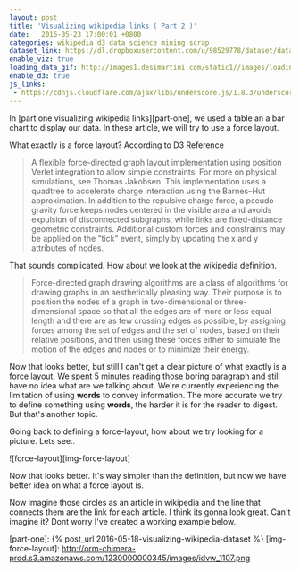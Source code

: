 ```yaml
---
layout: post
title: 'Visualizing wikipedia links ( Part 2 )'
date:   2016-05-23 17:00:01 +0800
categories: wikipedia d3 data science mining scrap
dataset_link: https://dl.dropboxusercontent.com/u/98529778/dataset/data_science_links.csv
enable_viz: true
loading_data_gif: http://images1.desimartini.com/static1//images/loading.gif
enable_d3: true
js_links:
 - https://cdnjs.cloudflare.com/ajax/libs/underscore.js/1.8.3/underscore-min.js
---
```


In [part one visualizing wikipedia links][part-one], we used a table an a bar chart to display our data. In these article, we will try to use a force layout. 

What exactly is a force layout? According to D3 Reference

> A flexible force-directed graph layout implementation using position Verlet integration to allow simple constraints. For more on physical simulations, see Thomas Jakobsen. This implementation uses a quadtree to accelerate charge interaction using the Barnes–Hut approximation. In addition to the repulsive charge force, a pseudo-gravity force keeps nodes centered in the visible area and avoids expulsion of disconnected subgraphs, while links are fixed-distance geometric constraints. Additional custom forces and constraints may be applied on the "tick" event, simply by updating the x and y attributes of nodes.

That sounds complicated. How about we look at the wikipedia definition.

> Force-directed graph drawing algorithms are a class of algorithms for drawing graphs in an aesthetically pleasing way. Their purpose is to position the nodes of a graph in two-dimensional or three-dimensional space so that all the edges are of more or less equal length and there are as few crossing edges as possible, by assigning forces among the set of edges and the set of nodes, based on their relative positions, and then using these forces either to simulate the motion of the edges and nodes or to minimize their energy.

Now that looks better, but still I can't get a clear picture of what exactly is a force layout. We spent 5 minutes reading those boring paragraph and still have no idea what are we talking about. We're currently experiencing the limitation of using __words__ to convey information. The more accurate we try to define something using __words__, the harder it is for the reader to digest. But that's another topic.

Going back to defining a force-layout, how about we try looking for a picture. Lets see..

![force-layout][img-force-layout]

Now that looks better. It's way simpler than the definition, but now we have better idea on what a force layout is.

Now imagine those circles as an article in wikipedia and the line that connects them are the link for each article. I think its gonna look great. Can't imagine it? Dont worry I've created a working example below.

<div id="chart"></div>



[part-one]: {% post_url 2016-05-18-visualizing-wikipedia-dataset %}
[img-force-layout]: http://orm-chimera-prod.s3.amazonaws.com/1230000000345/images/idvw_1107.png

<script>
	var DATASET_LIMIT = 20;
	$("#chart").append("<img src='{{ page.loading_data_gif }}'></img>");
	d3.text("{{ page.dataset_link }}", function(data) {
		$("#chart").empty();
		window.data = data;
		// var dataset = d3.csv.parse(data);		
	});
</script>
